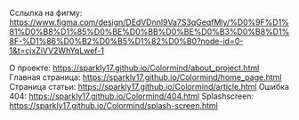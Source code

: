 Сслылка на фигму: https://www.figma.com/design/DEdVDnnl9Va7S3qGeqfMly/%D0%9F%D1%81%D0%B8%D1%85%D0%BE%D0%BB%D0%BE%D0%B3%D0%B8%D1%8F-%D1%86%D0%B2%D0%B5%D1%82%D0%B0?node-id=0-1&t=cjxZiVV2WhYqLwef-1

О проекте: https://sparkly17.github.io/Colormind/about_project.html
Главная страница: https://sparkly17.github.io/Colormind/home_page.html
Страница статьи: https://sparkly17.github.io/Colormind/article.html
Ошибка 404: https://sparkly17.github.io/Colormind/404.html
Splashscreen: https://sparkly17.github.io/Colormind/splash-screen.html
